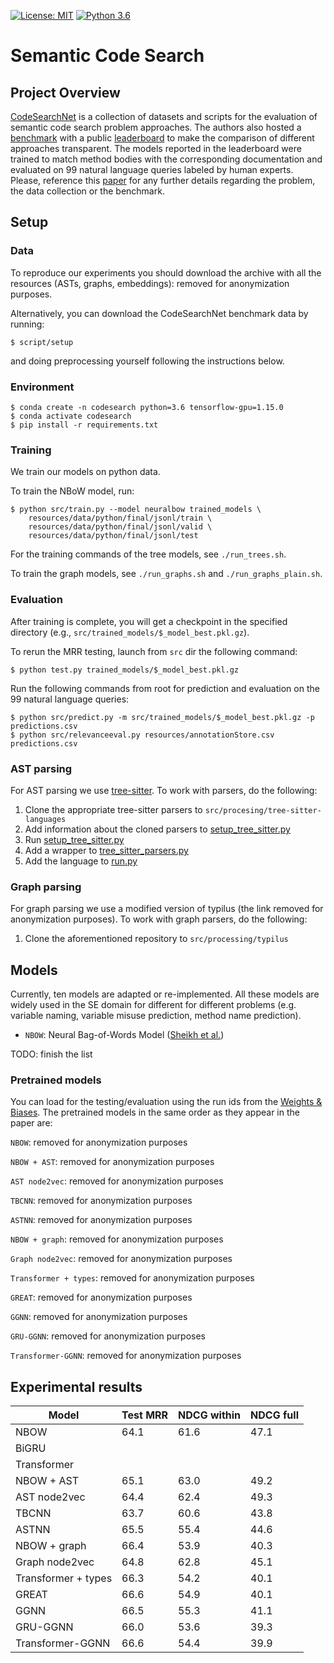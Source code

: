  [![License: MIT](https://img.shields.io/badge/License-MIT-green.svg)](https://opensource.org/licenses/MIT)  [![Python 3.6](https://img.shields.io/badge/python-3.6-blue.svg)](https://www.python.org/downloads/release/python-360/)

[CSN paper]: https://arxiv.org/abs/1909.09436

# Semantic Code Search

## Project Overview

[CodeSearchNet](https://arxiv.org/abs/1909.09436) is a collection of datasets and scripts
for the evaluation of semantic code search problem approaches. The authors also hosted a 
[benchmark](https://github.com/github/CodeSearchNet) 
with a public [leaderboard](https://wandb.ai/github/CodeSearchNet/benchmark)
to make the comparison of different approaches transparent. The models reported in the leaderboard were trained
to match method bodies with the corresponding documentation and evaluated on 99 natural language queries
labeled by human experts. Please, reference this [paper][CSN paper] for any further details regarding
the problem, the data collection or the benchmark.

## Setup

### Data

To reproduce our experiments you should download the archive with all the
resources (ASTs, graphs, embeddings): removed for anonymization purposes.

Alternatively, you can download the CodeSearchNet benchmark data by running:

`$ script/setup`

and doing preprocessing yourself following the instructions below.

### Environment

```
$ conda create -n codesearch python=3.6 tensorflow-gpu=1.15.0
$ conda activate codesearch
$ pip install -r requirements.txt
```

### Training

We train our models on python data. 

To train the NBoW model, run:

```
$ python src/train.py --model neuralbow trained_models \
    resources/data/python/final/jsonl/train \
    resources/data/python/final/jsonl/valid \
    resources/data/python/final/jsonl/test
```

For the training commands of the tree models, see `./run_trees.sh`.

To train the graph models, see `./run_graphs.sh` and `./run_graphs_plain.sh`.

### Evaluation

After training is complete, you will get a checkpoint in the specified directory
(e.g., `src/trained_models/$_model_best.pkl.gz`).

To rerun the MRR testing, launch from `src` dir the following command:

```
$ python test.py trained_models/$_model_best.pkl.gz
```

Run the following commands from root for prediction and evaluation on the 99 natural language queries:

```
$ python src/predict.py -m src/trained_models/$_model_best.pkl.gz -p predictions.csv
$ python src/relevanceeval.py resources/annotationStore.csv predictions.csv
```

### AST parsing

For AST parsing we use [tree-sitter](https://github.com/tree-sitter/tree-sitter).
To work with parsers, do the following:

1. Clone the appropriate tree-sitter parsers to `src/procesing/tree-sitter-languages`
2. Add information about the cloned parsers to [setup_tree_sitter.py](src/processing/setup_tree_sitter.py)
3. Run [setup_tree_sitter.py](src/processing/setup_tree_sitter.py)
4. Add a wrapper to [tree_sitter_parsers.py](src/processing/ast_parsers/tree_sitter_parsers.py)
5. Add the language to [run.py](src/processing/run.py)

### Graph parsing

For graph parsing we use a modified version of typilus (the link removed for anonymization purposes).
To work with graph parsers, do the following:

1. Clone the aforementioned repository to `src/processing/typilus`

## Models

Currently, ten models are adapted or re-implemented. All these models are widely used in the SE domain for different
for different problems (e.g. variable naming, variable misuse prediction, method name prediction).
* `NBOW`: Neural Bag-of-Words Model ([Sheikh et al.](https://www.aclweb.org/anthology/W16-1626))

TODO: finish the list

### Pretrained models

You can load for the testing/evaluation using the run ids from the [Weights & Biases](https://wandb.ai).
The pretrained models in the same order as they appear in the paper are:

`NBOW`: removed for anonymization purposes

`NBOW + AST`: removed for anonymization purposes

`AST node2vec`: removed for anonymization purposes

`TBCNN`: removed for anonymization purposes

`ASTNN`: removed for anonymization purposes 

`NBOW + graph`: removed for anonymization purposes

`Graph node2vec`: removed for anonymization purposes

`Transformer + types`: removed for anonymization purposes

`GREAT`: removed for anonymization purposes

`GGNN`: removed for anonymization purposes

`GRU-GGNN`: removed for anonymization purposes

`Transformer-GGNN`: removed for anonymization purposes

## Experimental results


| Model               | Test MRR  | NDCG within | NDCG full  |
|---------------------|-----------|-------------|------------|
| NBOW                | 64.1      | 61.6        | 47.1       |
| BiGRU               |           |             |            |
| Transformer         |           |             |            |
| NBOW + AST          | 65.1      | 63.0        | 49.2       |
| AST node2vec        | 64.4      | 62.4        | 49.3       |
| TBCNN               | 63.7      | 60.6        | 43.8       |
| ASTNN               | 65.5      | 55.4        | 44.6       |
| NBOW + graph        | 66.4      | 53.9        | 40.3       |
| Graph node2vec      | 64.8      | 62.8        | 45.1       |
| Transformer + types | 66.3      | 54.2        | 40.1       |
| GREAT               | 66.6      | 54.9        | 40.1       |
| GGNN                | 66.5      | 55.3        | 41.1       |
| GRU-GGNN            | 66.0      | 53.6        | 39.3       |
| Transformer-GGNN    | 66.6      | 54.4        | 39.9       |
